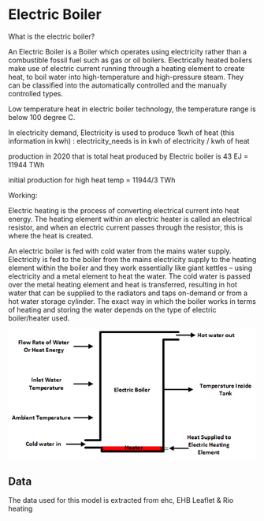 # Electric Boiler

What is the electric boiler?

An Electric Boiler is a Boiler which operates using electricity rather than a combustible fossil fuel such as gas or oil boilers.
Electrically heated boilers make use of electric current running through a heating element to create heat, to boil water into high-temperature and high-pressure steam. They can be classified into the automatically controlled and the manually controlled types.

Low temperature heat in electric boiler technology, the temperature range is below 100 degree C.

In electricity demand, Electricity is used to produce 1kwh of heat (this information in kwh) : electricity_needs is in
kwh of electricity / kwh of heat

production in 2020 that is total heat produced by Electric boiler is 43 EJ = 11944 TWh

initial production for high heat temp = 11944/3 TWh

Working:

Electric heating is the process of converting electrical current into heat energy. The heating element within an electric heater is called an electrical resistor, and when an electric current passes through the resistor, this is where the heat is created.

An electric boiler is fed with cold water from the mains water supply.
Electricity is fed to the boiler from the mains electricity supply to the heating element within the boiler and they work essentially like giant kettles – using electricity and a metal element to heat the water.
The cold water is passed over the metal heating element and heat is transferred, resulting in hot water that can be supplied to the radiators and taps on-demand or from a hot water storage cylinder.
The exact way in which the boiler works in terms of heating and storing the water depends on the type of electric boiler/heater used.

![img.png](img.png)
## Data     
The data used for this model is extracted from ehc, EHB Leaflet & Rio heating 

[^1]: [Electric boiler Working - rio heating](https://www.rioheating.com/how-do-electric-heaters-work/#:~:text=Electric%20heating%20is%20the%20process,where%20the%20heat%20is%20created.)

[^2]: [Electric Boiler Overview - ehc](https://www.electric-heatingcompany.co.uk/article/electric-boiler-guide/#:~:text=An%20Electric%20Boiler%20is%20a%20device%20used%20to%20heat%20your,designed%20to%20maximise%20surface%20area.)

[^3]: [Electric Boiler Process - ehc](https://www.electric-heatingcompany.co.uk/article/how-do-electric-boilers-heaters-work/)

[^4]: [About Electric Boiler – EHB Leaflet](https://www.labour.gov.hk/eng/public/bpvd/EHB_Leaflet_2016_Eng_2%20web.pdf)

